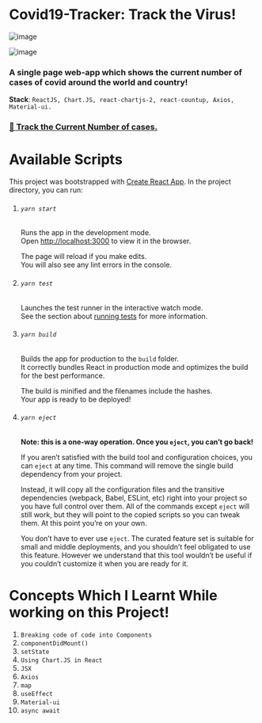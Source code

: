# Covid19-Tracker: Track the Virus!

![image](https://raw.githubusercontent.com/sushilburagute/npm-package-portfolio/master/covid.png)

![image](https://raw.githubusercontent.com/sushilburagute/npm-package-portfolio/master/covid2.png)

### A single page web-app which shows the current number of cases of covid around the world and country!

**Stack**: `ReactJS, Chart.JS, react-chartjs-2, react-countup, Axios, Material-ui.`

### [🔗 Track the Current Number of cases.](https://stats-covid.netlify.app/)

# Available Scripts

This project was bootstrapped with [Create React App](https://github.com/facebook/create-react-app).
In the project directory, you can run:

1. ###### `yarn start`

   Runs the app in the development mode.<br />
   Open [http://localhost:3000](http://localhost:3000) to view it in the browser.

   The page will reload if you make edits.<br />
   You will also see any lint errors in the console.

2. ###### `yarn test`

   Launches the test runner in the interactive watch mode.<br />
   See the section about [running tests](https://facebook.github.io/create-react-app/docs/running-tests) for more information.

3. ###### `yarn build`

   Builds the app for production to the `build` folder.<br />
   It correctly bundles React in production mode and optimizes the build for the best performance.

   The build is minified and the filenames include the hashes.<br />
   Your app is ready to be deployed!

4. ###### `yarn eject`

   **Note: this is a one-way operation. Once you `eject`, you can’t go back!**

   If you aren’t satisfied with the build tool and configuration choices, you can `eject` at any time. This command will remove the single build dependency from your project.

   Instead, it will copy all the configuration files and the transitive dependencies (webpack, Babel, ESLint, etc) right into your project so you have full control over them. All of the commands except `eject` will still work, but they will point to the copied scripts so you can tweak them. At this point you’re on your own.

   You don’t have to ever use `eject`. The curated feature set is suitable for small and middle deployments, and you shouldn’t feel obligated to use this feature. However we understand that this tool wouldn’t be useful if you couldn’t customize it when you are ready for it.

# Concepts Which I Learnt While working on this Project!

1. `Breaking code of code into Components`
1. `componentDidMount()`
1. `setState`
1. `Using Chart.JS in React`
1. `JSX`
1. `Axios`
1. `map`
1. `useEffect`
1. `Material-ui`
1. `async await`
